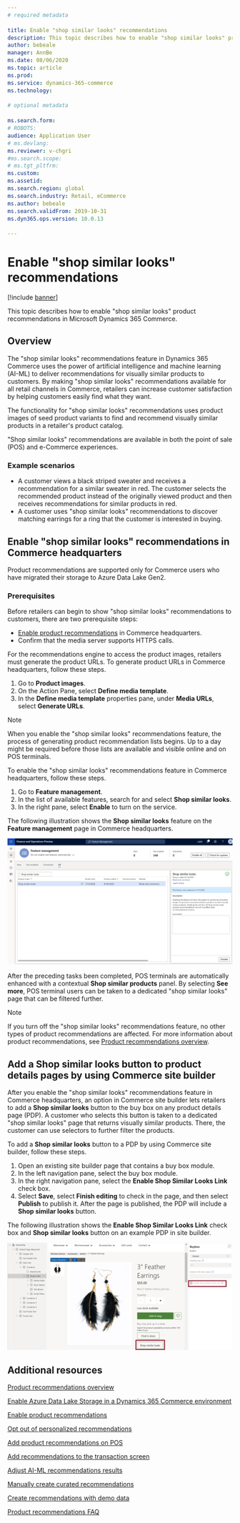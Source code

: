 ```yaml
---
# required metadata

title: Enable "shop similar looks" recommendations
description: This topic describes how to enable "shop similar looks" product recommendations in Microsoft Dynamics 365 Commerce.
author: bebeale
manager: AnnBe
ms.date: 08/06/2020
ms.topic: article
ms.prod: 
ms.service: dynamics-365-commerce
ms.technology: 

# optional metadata

ms.search.form: 
# ROBOTS: 
audience: Application User
# ms.devlang: 
ms.reviewer: v-chgri
#ms.search.scope: 
# ms.tgt_pltfrm: 
ms.custom: 
ms.assetid: 
ms.search.region: global
ms.search.industry: Retail, eCommerce
ms.author: bebeale
ms.search.validFrom: 2019-10-31
ms.dyn365.ops.version: 10.0.13

---
```


# Enable "shop similar looks" recommendations

[!include [banner](includes/banner.md)]

This topic describes how to enable "shop similar looks" product recommendations in Microsoft Dynamics 365 Commerce.

## Overview

The "shop similar looks" recommendations feature in Dynamics 365 Commerce uses the power of artificial intelligence and machine learning (AI-ML) to deliver recommendations for visually similar products to customers. By making "shop similar looks" recommendations available for all retail channels in Commerce, retailers can increase customer satisfaction by helping customers easily find what they want.

The functionality for "shop similar looks" recommendations uses product images of seed product variants to find and recommend visually similar products in a retailer's product catalog. 

"Shop similar looks" recommendations are available in both the point of sale (POS) and e-Commerce experiences.

### Example scenarios

- A customer views a black striped sweater and receives a recommendation for a similar sweater in red. The customer selects the recommended product instead of the originally viewed product and then receives recommendations for similar products in red. 
- A customer uses "shop similar looks" recommendations to discover matching earrings for a ring that the customer is interested in buying.

## Enable "shop similar looks" recommendations in Commerce headquarters

Product recommendations are supported only for Commerce users who have migrated their storage to Azure Data Lake Gen2.

### Prerequisites

Before retailers can begin to show "shop similar looks" recommendations to customers, there are two prerequisite steps:

- [Enable product recommendations](enable-product-recommendations.md) in Commerce headquarters.
- Confirm that the media server supports HTTPS calls.

For the recommendations engine to access the product images, retailers must generate the product URLs. To generate product URLs in Commerce headquarters, follow these steps.

1. Go to **Product images**.
1. On the Action Pane, select **Define media template**.
1. In the **Define media template** properties pane, under **Media URLs**, select **Generate URLs**.

> [!NOTE]
> When you enable the "shop similar looks" recommendations feature, the process of generating product recommendation lists begins. Up to a day might be required before those lists are available and visible online and on POS terminals.

To enable the "shop similar looks" recommendations feature in Commerce headquarters, follow these steps.

1. Go to **Feature management**.
1. In the list of available features, search for and select **Shop similar looks**.
1. In the right pane, select **Enable** to turn on the service.

The following illustration shows the **Shop similar looks** feature on the **Feature management** page in Commerce headquarters.

![The Shop similar looks feature on the Feature management page in Commerce headquarters](./media/enableshopsimilarlooks.png)

After the preceding tasks been completed, POS terminals are automatically enhanced with a contextual **Shop similar products** panel. By selecting **See more**, POS terminal users can be taken to a dedicated "shop similar looks" page that can be filtered further.

> [!NOTE]
> If you turn off the "shop similar looks" recommendations feature, no other types of product recommendations are affected. For more information about product recommendations, see [Product recommendations overview](product-recommendations.md).

## Add a Shop similar looks button to product details pages by using Commerce site builder

After you enable the "shop similar looks" recommendations feature in Commerce headquarters, an option in Commerce site builder lets retailers to add a **Shop similar looks** button to the buy box on any product details page (PDP). A customer who selects this button is taken to a dedicated "shop similar looks" page that returns visually similar products. There, the customer can use selectors to further filter the products.

To add a **Shop similar looks** button to a PDP by using Commerce site builder, follow these steps.

1. Open an existing site builder page that contains a buy box module.
1. In the left navigation pane, select the buy box module.
1. In the right navigation pane, select the **Enable Shop Similar Looks Link** check box.
1. Select **Save**, select **Finish editing** to check in the page, and then select **Publish** to publish it. After the page is published, the PDP will include a **Shop similar looks** button.

The following illustration shows the **Enable Shop Similar Looks Link** check box and **Shop similar looks** button on an example PDP in site builder.

![Enable Shop Similar Looks Link check box and Shop similar looks button on a PDP in site builder](./media/SSLecomtooling.png)

## Additional resources

[Product recommendations overview](product-recommendations.md)

[Enable Azure Data Lake Storage in a Dynamics 365 Commerce environment](enable-adls-environment.md)

[Enable product recommendations](enable-product-recommendations.md)

[Opt out of personalized recommendations](personalization-gdpr.md)

[Add product recommendations on POS](product.md)

[Add recommendations to the transaction screen](add-recommendations-control-pos-screen.md)

[Adjust AI-ML recommendations results](modify-product-recommendation-results.md)

[Manually create curated recommendations](create-editorial-recommendation-lists.md)

[Create recommendations with demo data](product-recommendations-demo-data.md)

[Product recommendations FAQ](faq-recommendations.md)
